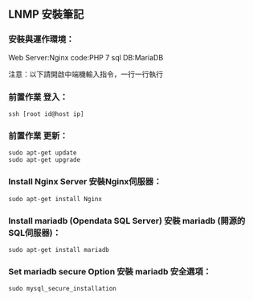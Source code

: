 ## LNMP 安裝筆記

### 安裝與運作環境：
Web Server:Nginx
code:PHP 7
sql DB:MariaDB

注意：以下請開啟中端機輸入指令，一行一行執行

### 前置作業 登入：
	ssh [root id@host ip]

### 前置作業 更新：
	sudo apt-get update
	sudo apt-get upgrade

### Install Nginx Server 安裝Nginx伺服器：
	sudo apt-get install Nginx

### Install mariadb (Opendata SQL Server) 安裝 mariadb (開源的SQL伺服器)：
	sudo apt-get install mariadb

### Set mariadb secure Option 安裝 mariadb 安全選項：
	sudo mysql_secure_installation

